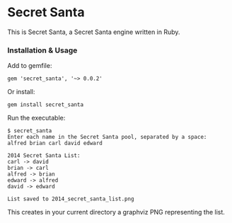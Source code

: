 # Secret Santa

This is Secret Santa, a Secret Santa engine written in Ruby.

### Installation & Usage

Add to gemfile:
```
gem 'secret_santa', '~> 0.0.2'
```
Or install:
```
gem install secret_santa
```
Run the executable:
```
$ secret_santa
Enter each name in the Secret Santa pool, separated by a space:
alfred brian carl david edward

2014 Secret Santa List:
carl -> david
brian -> carl
alfred -> brian
edward -> alfred
david -> edward

List saved to 2014_secret_santa_list.png
```
This creates in your current directory a graphviz PNG representing the list.
